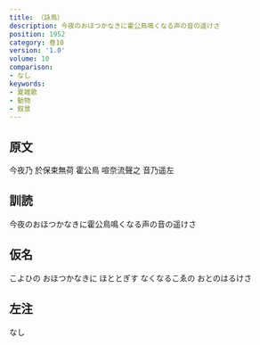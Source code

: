 ```yaml
---
title: （詠鳥）
description: 今夜のおほつかなきに霍公鳥鳴くなる声の音の遥けさ
position: 1952
category: 巻10
version: '1.0'
volume: 10
comparison:
- なし
keywords:
- 夏雑歌
- 動物
- 叙景
---
```


## 原文

今夜乃 於保束無荷 霍公鳥 喧奈流聲之 音乃遥左

## 訓読

今夜のおほつかなきに霍公鳥鳴くなる声の音の遥けさ

## 仮名

こよひの おほつかなきに ほととぎす なくなるこゑの おとのはるけさ

## 左注

なし
